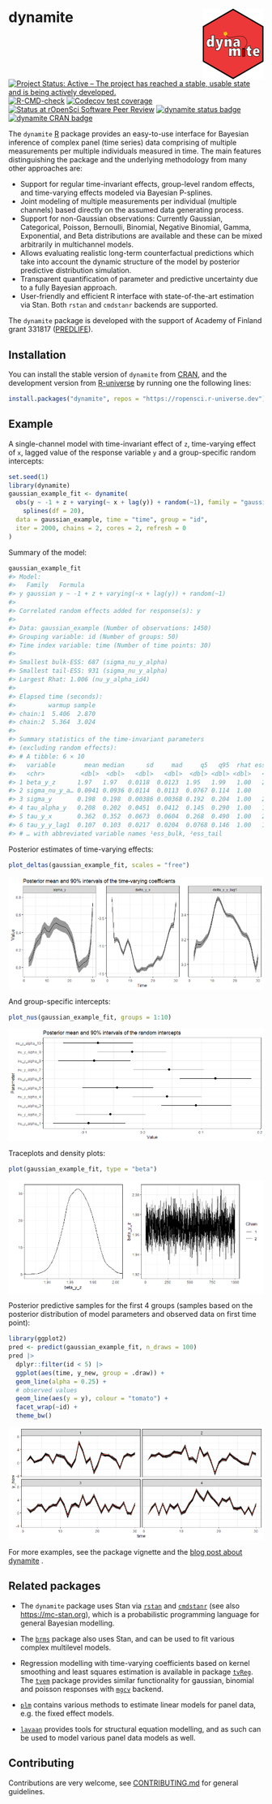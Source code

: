 
<!-- README.md is generated from README.Rmd. Please edit that file -->

# dynamite <a href="https://docs.ropensci.org/dynamite"><img src="man/figures/logo.png" align="right" height="139" /></a>

<!-- badges: start -->

[![Project Status: Active – The project has reached a stable, usable
state and is being actively
developed.](https://www.repostatus.org/badges/latest/active.svg)](https://www.repostatus.org/#active)
[![R-CMD-check](https://github.com/ropensci/dynamite/workflows/R-CMD-check/badge.svg)](https://github.com/ropensci/dynamite/actions)
[![Codecov test
coverage](https://codecov.io/gh/ropensci/dynamite/branch/main/graph/badge.svg)](https://app.codecov.io/gh/ropensci/dynamite?branch=main)
[![Status at rOpenSci Software Peer
Review](https://badges.ropensci.org/554_status.svg)](https://github.com/ropensci/software-review/issues/554)
[![dynamite status
badge](https://ropensci.r-universe.dev/badges/dynamite)](https://ropensci.r-universe.dev)
[![dynamite CRAN
badge](http://www.r-pkg.org/badges/version/dynamite)](https://cran.r-project.org/package=dynamite)
<!-- badges: end -->

The `dynamite` [R](https://www.r-project.org/) package provides an
easy-to-use interface for Bayesian inference of complex panel (time
series) data comprising of multiple measurements per multiple
individuals measured in time. The main features distinguishing the
package and the underlying methodology from many other approaches are:

- Support for regular time-invariant effects, group-level random
  effects, and time-varying effects modeled via Bayesian P-splines.
- Joint modeling of multiple measurements per individual (multiple
  channels) based directly on the assumed data generating process.
- Support for non-Gaussian observations: Currently Gaussian,
  Categorical, Poisson, Bernoulli, Binomial, Negative Binomial, Gamma,
  Exponential, and Beta distributions are available and these can be
  mixed arbitrarily in multichannel models.
- Allows evaluating realistic long-term counterfactual predictions which
  take into account the dynamic structure of the model by posterior
  predictive distribution simulation.
- Transparent quantification of parameter and predictive uncertainty due
  to a fully Bayesian approach.
- User-friendly and efficient R interface with state-of-the-art
  estimation via Stan. Both `rstan` and `cmdstanr` backends are
  supported.

The `dynamite` package is developed with the support of Academy of
Finland grant 331817 ([PREDLIFE](https://sites.utu.fi/predlife/en/)).

## Installation

You can install the stable version of `dynamite` from
[CRAN](https://cran.r-project.org/package=dynamite), and the development
version from [R-universe](https://r-universe.dev/search/) by running one
the following lines:

``` r
install.packages("dynamite", repos = "https://ropensci.r-universe.dev")
```

## Example

A single-channel model with time-invariant effect of `z`, time-varying
effect of `x`, lagged value of the response variable `y` and a
group-specific random intercepts:

``` r
set.seed(1)
library(dynamite)
gaussian_example_fit <- dynamite(
  obs(y ~ -1 + z + varying(~ x + lag(y)) + random(~1), family = "gaussian") +
    splines(df = 20),
  data = gaussian_example, time = "time", group = "id",
  iter = 2000, chains = 2, cores = 2, refresh = 0
)
```

Summary of the model:

``` r
gaussian_example_fit
#> Model:
#>   Family   Formula                                       
#> y gaussian y ~ -1 + z + varying(~x + lag(y)) + random(~1)
#> 
#> Correlated random effects added for response(s): y
#> 
#> Data: gaussian_example (Number of observations: 1450)
#> Grouping variable: id (Number of groups: 50)
#> Time index variable: time (Number of time points: 30)
#> 
#> Smallest bulk-ESS: 687 (sigma_nu_y_alpha)
#> Smallest tail-ESS: 931 (sigma_nu_y_alpha)
#> Largest Rhat: 1.006 (nu_y_alpha_id4)
#> 
#> Elapsed time (seconds):
#>         warmup sample
#> chain:1  5.406  2.870
#> chain:2  5.364  3.024
#> 
#> Summary statistics of the time-invariant parameters
#> (excluding random effects):
#> # A tibble: 6 × 10
#>   variable        mean median      sd     mad     q5   q95  rhat ess_b…¹ ess_t…²
#>   <chr>          <dbl>  <dbl>   <dbl>   <dbl>  <dbl> <dbl> <dbl>   <dbl>   <dbl>
#> 1 beta_y_z      1.97   1.97   0.0118  0.0123  1.95   1.99   1.00   2613.   1696.
#> 2 sigma_nu_y_a… 0.0941 0.0936 0.0114  0.0113  0.0767 0.114  1.00    687.    931.
#> 3 sigma_y       0.198  0.198  0.00386 0.00368 0.192  0.204  1.00   2697.   1510.
#> 4 tau_alpha_y   0.208  0.202  0.0451  0.0412  0.145  0.290  1.00   1270.   1452.
#> 5 tau_y_x       0.362  0.352  0.0673  0.0604  0.268  0.490  1.00   2103.   1725.
#> 6 tau_y_y_lag1  0.107  0.103  0.0217  0.0204  0.0768 0.146  1.00   1739.   1184.
#> # … with abbreviated variable names ¹​ess_bulk, ²​ess_tail
```

Posterior estimates of time-varying effects:

``` r
plot_deltas(gaussian_example_fit, scales = "free")
```

<img src="man/figures/README-unnamed-chunk-7-1.png" style="display: block; margin: auto;" />

And group-specific intercepts:

``` r
plot_nus(gaussian_example_fit, groups = 1:10)
```

<img src="man/figures/README-unnamed-chunk-8-1.png" style="display: block; margin: auto;" />

Traceplots and density plots:

``` r
plot(gaussian_example_fit, type = "beta")
```

<img src="man/figures/README-unnamed-chunk-9-1.png" style="display: block; margin: auto;" />

Posterior predictive samples for the first 4 groups (samples based on
the posterior distribution of model parameters and observed data on
first time point):

``` r
library(ggplot2)
pred <- predict(gaussian_example_fit, n_draws = 100)
pred |>
  dplyr::filter(id < 5) |>
  ggplot(aes(time, y_new, group = .draw)) +
  geom_line(alpha = 0.25) +
  # observed values
  geom_line(aes(y = y), colour = "tomato") +
  facet_wrap(~id) +
  theme_bw()
```

<img src="man/figures/README-unnamed-chunk-10-1.png" style="display: block; margin: auto;" />

For more examples, see the package vignette and the [blog post about
dynamite](https://ropensci.org/blog/2023/01/31/dynamite-r-package/) .

## Related packages

- The `dynamite` package uses Stan via
  [`rstan`](https://CRAN.R-project.org/package=rstan) and
  [`cmdstanr`](https://mc-stan.org/cmdstanr/) (see also
  <https://mc-stan.org>), which is a probabilistic programming language
  for general Bayesian modelling.

- The [`brms`](https://CRAN.R-project.org/package=brms) package also
  uses Stan, and can be used to fit various complex multilevel models.

- Regression modelling with time-varying coefficients based on kernel
  smoothing and least squares estimation is available in package
  [`tvReg`](https://CRAN.R-project.org/package=tvReg). The
  [`tvem`](https://CRAN.R-project.org/package=tvem) package provides
  similar functionality for gaussian, binomial and poisson responses
  with [`mgcv`](https://CRAN.R-project.org/package=mgcv) backend.

- [`plm`](https://CRAN.R-project.org/package=plm) contains various
  methods to estimate linear models for panel data, e.g. the fixed
  effect models.

- [`lavaan`](https://CRAN.R-project.org/package=lavaan) provides tools
  for structural equation modelling, and as such can be used to model
  various panel data models as well.

## Contributing

Contributions are very welcome, see
[CONTRIBUTING.md](https://github.com/ropensci/dynamite/blob/main/.github/CONTRIBUTING.md)
for general guidelines.
